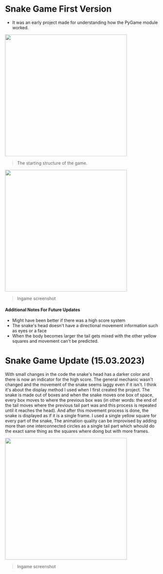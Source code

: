 # Snake Game First Version
* It was an early project made for understanding how the PyGame module worked.
<img src="https://user-images.githubusercontent.com/68196837/223507904-daa8ebe7-54c6-43af-9795-13c0cf3e7054.png" width="400">

>The starting structure of the game.

<img src="https://user-images.githubusercontent.com/68196837/223509270-c3b56175-5d7d-4c35-84f8-93dcc6efee56.png" width="400">

>Ingame screenshot

#### Additional Notes For Future Updates
* Might have been better if there was a high score system
* The snake's head doesn't have a directional movement information such as eyes or a face
* When the body becomes larger the tail gets mixed with the other yellow squares and movement can't be predicted.

# Snake Game Update (15.03.2023)
With small changes in the code the snake's head has a darker color and there is now an indicator for the high score. The general mechanic wasn't changed and the movement of the snake seems laggy even if it isn't. I think it's about the display method I used when I first created the project. The snake is made out of boxes and when the snake moves one box of space, every box moves to where the previous box was (in other words: the end of the tail moves where the previous tail part was and this process is repeated until it reaches the head). And after this movement process is done, the snake is displayed as if it is a single frame. I used a single yellow square for every part of the snake, The animation quality can be improvised by adding more than one interconnected circles as a single tail part which whould do the exact same thing as the squares where doing but with more frames.

<img src="https://user-images.githubusercontent.com/68196837/225385557-e8d713a3-91a0-4c22-80a9-e687352576e9.png" width="400">

>Ingame screenshot
